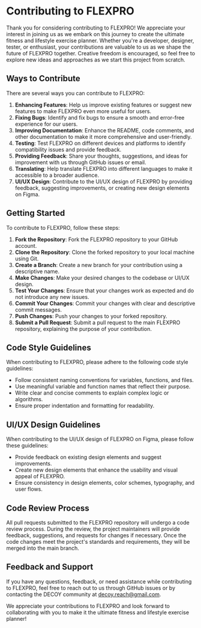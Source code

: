 
# Contributing to FLEXPRO

Thank you for considering contributing to FLEXPRO! We appreciate your interest in joining us as we embark on this journey to create the ultimate fitness and lifestyle exercise planner. Whether you're a developer, designer, tester, or enthusiast, your contributions are valuable to us as we shape the future of FLEXPRO together. Creative freedom is encouraged, so feel free to explore new ideas and approaches as we start this project from scratch.

## Ways to Contribute

There are several ways you can contribute to FLEXPRO:

1. **Enhancing Features**: Help us improve existing features or suggest new features to make FLEXPRO even more useful for users.
2. **Fixing Bugs**: Identify and fix bugs to ensure a smooth and error-free experience for our users.
3. **Improving Documentation**: Enhance the README, code comments, and other documentation to make it more comprehensive and user-friendly.
4. **Testing**: Test FLEXPRO on different devices and platforms to identify compatibility issues and provide feedback.
5. **Providing Feedback**: Share your thoughts, suggestions, and ideas for improvement with us through GitHub issues or email.
6. **Translating**: Help translate FLEXPRO into different languages to make it accessible to a broader audience.
7. **UI/UX Design**: Contribute to the UI/UX design of FLEXPRO by providing feedback, suggesting improvements, or creating new design elements on Figma.

## Getting Started

To contribute to FLEXPRO, follow these steps:

1. **Fork the Repository**: Fork the FLEXPRO repository to your GitHub account.
2. **Clone the Repository**: Clone the forked repository to your local machine using Git.
3. **Create a Branch**: Create a new branch for your contribution using a descriptive name.
4. **Make Changes**: Make your desired changes to the codebase or UI/UX design.
5. **Test Your Changes**: Ensure that your changes work as expected and do not introduce any new issues.
6. **Commit Your Changes**: Commit your changes with clear and descriptive commit messages.
7. **Push Changes**: Push your changes to your forked repository.
8. **Submit a Pull Request**: Submit a pull request to the main FLEXPRO repository, explaining the purpose of your contribution.

## Code Style Guidelines

When contributing to FLEXPRO, please adhere to the following code style guidelines:

- Follow consistent naming conventions for variables, functions, and files.
- Use meaningful variable and function names that reflect their purpose.
- Write clear and concise comments to explain complex logic or algorithms.
- Ensure proper indentation and formatting for readability.

## UI/UX Design Guidelines

When contributing to the UI/UX design of FLEXPRO on Figma, please follow these guidelines:

- Provide feedback on existing design elements and suggest improvements.
- Create new design elements that enhance the usability and visual appeal of FLEXPRO.
- Ensure consistency in design elements, color schemes, typography, and user flows.

## Code Review Process

All pull requests submitted to the FLEXPRO repository will undergo a code review process. During the review, the project maintainers will provide feedback, suggestions, and requests for changes if necessary. Once the code changes meet the project's standards and requirements, they will be merged into the main branch.

## Feedback and Support

If you have any questions, feedback, or need assistance while contributing to FLEXPRO, feel free to reach out to us through GitHub issues or by contacting the DECOY community at [decoy.reach@gmail.com](mailto:decoy.reach@gmail.com).

We appreciate your contributions to FLEXPRO and look forward to collaborating with you to make it the ultimate fitness and lifestyle exercise planner!
